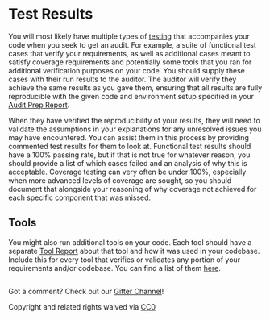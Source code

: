 # Test Results

You will most likely have multiple types of [testing](../development/testing.md) that accompanies your code when you seek to get an audit. For example, a suite of functional test cases that verify your requirements, as well as additional cases meant to satisfy coverage requirements and potentially some tools that you ran for additional verification purposes on your code. You should supply these cases with their run results to the auditor. The auditor will verify they achieve the same results as you gave them, ensuring that all results are fully reproducible with the given code and environment setup specified in your [Audit Prep Report](audit-prep-report.md).

When they have verified the reproducibility of your results, they will need to validate the assumptions in your explanations for any unresolved issues you may have encountered. You can assist them in this process by providing commented test results for them to look at. Functional test results should have a 100% passing rate, but if that is not true for whatever reason, you should provide a list of which cases failed and an analysis of why this is acceptable. Coverage testing can very often be under 100%, especially when more advanced levels of coverage are sought, so you should document that alongside your reasoning of why coverage not achieved for each specific component that was missed.

## Tools

You might also run additional tools on your code. Each tool should have a separate [Tool Report](../tools/tool-reports.md) about that tool and how it was used in your codebase. Include this for every tool that verifies or validates any portion of your requirements and/or codebase. You can find a list of them [here](../tools/existing-tools.md).

##  

Got a comment?  Check out our [Gitter Channel](https://gitter.im/SecurEth_Guidelines/community#)!

Copyright and related rights waived via [CC0](https://creativecommons.org/publicdomain/zero/1.0/)

